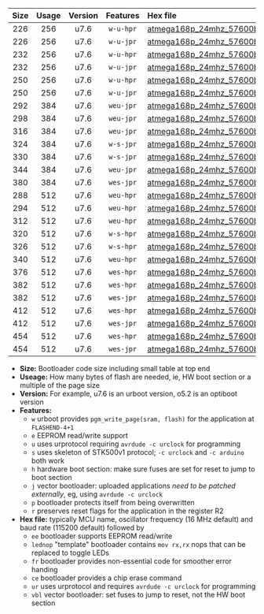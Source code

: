|Size|Usage|Version|Features|Hex file|
|:-:|:-:|:-:|:-:|:--|
|226|256|u7.6|`w-u-hpr`|[atmega168p_24mhz_57600bps_ur.hex](https://raw.githubusercontent.com/stefanrueger/urboot/main/atmega168p_24mhz_57600bps_ur.hex)|
|226|256|u7.6|`w-u-jpr`|[atmega168p_24mhz_57600bps_ur_vbl.hex](https://raw.githubusercontent.com/stefanrueger/urboot/main/atmega168p_24mhz_57600bps_ur_vbl.hex)|
|232|256|u7.6|`w-u-hpr`|[atmega168p_24mhz_57600bps_lednop_ur.hex](https://raw.githubusercontent.com/stefanrueger/urboot/main/atmega168p_24mhz_57600bps_lednop_ur.hex)|
|232|256|u7.6|`w-u-jpr`|[atmega168p_24mhz_57600bps_lednop_ur_vbl.hex](https://raw.githubusercontent.com/stefanrueger/urboot/main/atmega168p_24mhz_57600bps_lednop_ur_vbl.hex)|
|250|256|u7.6|`w-u-hpr`|[atmega168p_24mhz_57600bps_lednop_fr_ur.hex](https://raw.githubusercontent.com/stefanrueger/urboot/main/atmega168p_24mhz_57600bps_lednop_fr_ur.hex)|
|250|256|u7.6|`w-u-jpr`|[atmega168p_24mhz_57600bps_lednop_fr_ur_vbl.hex](https://raw.githubusercontent.com/stefanrueger/urboot/main/atmega168p_24mhz_57600bps_lednop_fr_ur_vbl.hex)|
|292|384|u7.6|`weu-jpr`|[atmega168p_24mhz_57600bps_ee_ur_vbl.hex](https://raw.githubusercontent.com/stefanrueger/urboot/main/atmega168p_24mhz_57600bps_ee_ur_vbl.hex)|
|298|384|u7.6|`weu-jpr`|[atmega168p_24mhz_57600bps_ee_lednop_ur_vbl.hex](https://raw.githubusercontent.com/stefanrueger/urboot/main/atmega168p_24mhz_57600bps_ee_lednop_ur_vbl.hex)|
|316|384|u7.6|`weu-jpr`|[atmega168p_24mhz_57600bps_ee_lednop_fr_ur_vbl.hex](https://raw.githubusercontent.com/stefanrueger/urboot/main/atmega168p_24mhz_57600bps_ee_lednop_fr_ur_vbl.hex)|
|324|384|u7.6|`w-s-jpr`|[atmega168p_24mhz_57600bps_vbl.hex](https://raw.githubusercontent.com/stefanrueger/urboot/main/atmega168p_24mhz_57600bps_vbl.hex)|
|330|384|u7.6|`w-s-jpr`|[atmega168p_24mhz_57600bps_lednop_vbl.hex](https://raw.githubusercontent.com/stefanrueger/urboot/main/atmega168p_24mhz_57600bps_lednop_vbl.hex)|
|344|384|u7.6|`weu-jpr`|[atmega168p_24mhz_57600bps_ee_lednop_fr_ce_ur_vbl.hex](https://raw.githubusercontent.com/stefanrueger/urboot/main/atmega168p_24mhz_57600bps_ee_lednop_fr_ce_ur_vbl.hex)|
|380|384|u7.6|`wes-jpr`|[atmega168p_24mhz_57600bps_ee_vbl.hex](https://raw.githubusercontent.com/stefanrueger/urboot/main/atmega168p_24mhz_57600bps_ee_vbl.hex)|
|288|512|u7.6|`weu-hpr`|[atmega168p_24mhz_57600bps_ee_ur.hex](https://raw.githubusercontent.com/stefanrueger/urboot/main/atmega168p_24mhz_57600bps_ee_ur.hex)|
|294|512|u7.6|`weu-hpr`|[atmega168p_24mhz_57600bps_ee_lednop_ur.hex](https://raw.githubusercontent.com/stefanrueger/urboot/main/atmega168p_24mhz_57600bps_ee_lednop_ur.hex)|
|312|512|u7.6|`weu-hpr`|[atmega168p_24mhz_57600bps_ee_lednop_fr_ur.hex](https://raw.githubusercontent.com/stefanrueger/urboot/main/atmega168p_24mhz_57600bps_ee_lednop_fr_ur.hex)|
|320|512|u7.6|`w-s-hpr`|[atmega168p_24mhz_57600bps.hex](https://raw.githubusercontent.com/stefanrueger/urboot/main/atmega168p_24mhz_57600bps.hex)|
|326|512|u7.6|`w-s-hpr`|[atmega168p_24mhz_57600bps_lednop.hex](https://raw.githubusercontent.com/stefanrueger/urboot/main/atmega168p_24mhz_57600bps_lednop.hex)|
|340|512|u7.6|`weu-hpr`|[atmega168p_24mhz_57600bps_ee_lednop_fr_ce_ur.hex](https://raw.githubusercontent.com/stefanrueger/urboot/main/atmega168p_24mhz_57600bps_ee_lednop_fr_ce_ur.hex)|
|376|512|u7.6|`wes-hpr`|[atmega168p_24mhz_57600bps_ee.hex](https://raw.githubusercontent.com/stefanrueger/urboot/main/atmega168p_24mhz_57600bps_ee.hex)|
|382|512|u7.6|`wes-hpr`|[atmega168p_24mhz_57600bps_ee_lednop.hex](https://raw.githubusercontent.com/stefanrueger/urboot/main/atmega168p_24mhz_57600bps_ee_lednop.hex)|
|382|512|u7.6|`wes-jpr`|[atmega168p_24mhz_57600bps_ee_lednop_vbl.hex](https://raw.githubusercontent.com/stefanrueger/urboot/main/atmega168p_24mhz_57600bps_ee_lednop_vbl.hex)|
|412|512|u7.6|`wes-hpr`|[atmega168p_24mhz_57600bps_ee_lednop_fr.hex](https://raw.githubusercontent.com/stefanrueger/urboot/main/atmega168p_24mhz_57600bps_ee_lednop_fr.hex)|
|412|512|u7.6|`wes-jpr`|[atmega168p_24mhz_57600bps_ee_lednop_fr_vbl.hex](https://raw.githubusercontent.com/stefanrueger/urboot/main/atmega168p_24mhz_57600bps_ee_lednop_fr_vbl.hex)|
|454|512|u7.6|`wes-hpr`|[atmega168p_24mhz_57600bps_ee_lednop_fr_ce.hex](https://raw.githubusercontent.com/stefanrueger/urboot/main/atmega168p_24mhz_57600bps_ee_lednop_fr_ce.hex)|
|454|512|u7.6|`wes-jpr`|[atmega168p_24mhz_57600bps_ee_lednop_fr_ce_vbl.hex](https://raw.githubusercontent.com/stefanrueger/urboot/main/atmega168p_24mhz_57600bps_ee_lednop_fr_ce_vbl.hex)|

- **Size:** Bootloader code size including small table at top end
- **Useage:** How many bytes of flash are needed, ie, HW boot section or a multiple of the page size
- **Version:** For example, u7.6 is an urboot version, o5.2 is an optiboot version
- **Features:**
  + `w` urboot provides `pgm_write_page(sram, flash)` for the application at `FLASHEND-4+1`
  + `e` EEPROM read/write support
  + `u` uses urprotocol requiring `avrdude -c urclock` for programming
  + `s` uses skeleton of STK500v1 protocol; `-c urclock` and `-c arduino` both work
  + `h` hardware boot section: make sure fuses are set for reset to jump to boot section
  + `j` vector bootloader: uploaded applications *need to be patched externally*, eg, using `avrdude -c urclock`
  + `p` bootloader protects itself from being overwritten
  + `r` preserves reset flags for the application in the register R2
- **Hex file:** typically MCU name, oscillator frequency (16 MHz default) and baud rate (115200 default) followed by
  + `ee` bootloader supports EEPROM read/write
  + `lednop` "template" bootloader contains `mov rx,rx` nops that can be replaced to toggle LEDs
  + `fr` bootloader provides non-essential code for smoother error handing
  + `ce` bootloader provides a chip erase command
  + `ur` uses urprotocol and requires `avrdude -c urclock` for programming
  + `vbl` vector bootloader: set fuses to jump to reset, not the HW boot section
